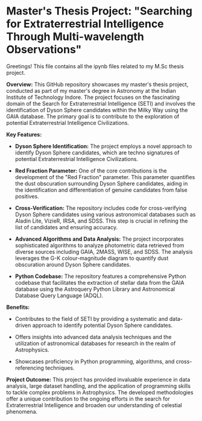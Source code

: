 # **Master's Thesis Project: "Searching for Extraterrestrial Intelligence Through Multi-wavelength Observations"**
Greetings! This file contains all the ipynb files related to my M.Sc thesis project.

**Overview:**
This GitHub repository showcases my master's thesis project, conducted as part of my master's degree in Astronomy at the Indian Institute of Technology Indore. The project focuses on the fascinating domain of the Search for Extraterrestrial Intelligence (SETI) and involves the identification of Dyson Sphere candidates within the Milky Way using the GAIA database. The primary goal is to contribute to the exploration of potential Extraterrestrial Intelligence Civilizations.

**Key Features:**
- **Dyson Sphere Identification:** The project employs a novel approach to identify Dyson Sphere candidates, which are techno signatures of potential Extraterrestrial Intelligence Civilizations.
  
- **Red Fraction Parameter:** One of the core contributions is the development of the "Red Fraction" parameter. This parameter quantifies the dust obscuration surrounding Dyson Sphere candidates, aiding in the identification and differentiation of genuine candidates from false positives.

- **Cross-Verification:** The repository includes code for cross-verifying Dyson Sphere candidates using various astronomical databases such as Aladin Lite, VizieR, IRSA, and SDSS. This step is crucial in refining the list of candidates and ensuring accuracy.

- **Advanced Algorithms and Data Analysis:** The project incorporates sophisticated algorithms to analyze photometric data retrieved from diverse sources including GAIA, 2MASS, WISE, and SDSS. The analysis leverages the G-K colour-magnitude diagram to quantify dust obscuration around Dyson Sphere candidates.

- **Python Codebase:** The repository features a comprehensive Python codebase that facilitates the extraction of stellar data from the GAIA database using the Astroquery Python Library and Astronomical Database Query Language (ADQL).

**Benefits:**
- Contributes to the field of SETI by providing a systematic and data-driven approach to identify potential Dyson Sphere candidates.
  
- Offers insights into advanced data analysis techniques and the utilization of astronomical databases for research in the realm of Astrophysics.

- Showcases proficiency in Python programming, algorithms, and cross-referencing techniques.

**Project Outcome:**
This project has provided invaluable experience in data analysis, large dataset handling, and the application of programming skills to tackle complex problems in Astrophysics. The developed methodologies offer a unique contribution to the ongoing efforts in the search for Extraterrestrial Intelligence and broaden our understanding of celestial phenomena.

